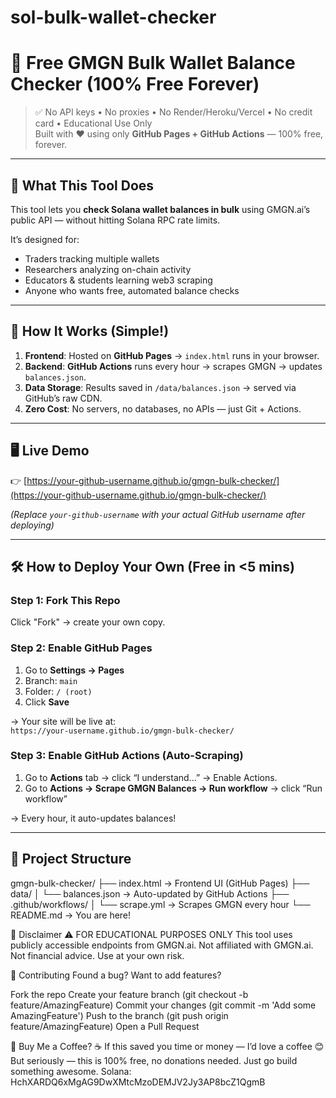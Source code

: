 # sol-bulk-wallet-checker
# 🚀 Free GMGN Bulk Wallet Balance Checker (100% Free Forever)

> ✅ No API keys • No proxies • No Render/Heroku/Vercel • No credit card • Educational Use Only  
> Built with ❤️ using only **GitHub Pages + GitHub Actions** — 100% free, forever.

---

## 🌟 What This Tool Does

This tool lets you **check Solana wallet balances in bulk** using GMGN.ai’s public API — without hitting Solana RPC rate limits.

It’s designed for:
- Traders tracking multiple wallets
- Researchers analyzing on-chain activity
- Educators & students learning web3 scraping
- Anyone who wants free, automated balance checks

---

## 🔧 How It Works (Simple!)

1. **Frontend**: Hosted on **GitHub Pages** → `index.html` runs in your browser.
2. **Backend**: **GitHub Actions** runs every hour → scrapes GMGN → updates `balances.json`.
3. **Data Storage**: Results saved in `/data/balances.json` → served via GitHub’s raw CDN.
4. **Zero Cost**: No servers, no databases, no APIs — just Git + Actions.

---

## 🖥️ Live Demo

👉 [https://your-github-username.github.io/gmgn-bulk-checker/](https://your-github-username.github.io/gmgn-bulk-checker/)

*(Replace `your-github-username` with your actual GitHub username after deploying)*

---

## 🛠️ How to Deploy Your Own (Free in <5 mins)

### Step 1: Fork This Repo
Click "Fork" → create your own copy.

### Step 2: Enable GitHub Pages
1. Go to **Settings → Pages**
2. Branch: `main`
3. Folder: `/ (root)`
4. Click **Save**

→ Your site will be live at:  
`https://your-username.github.io/gmgn-bulk-checker/`

### Step 3: Enable GitHub Actions (Auto-Scraping)
1. Go to **Actions** tab → click “I understand...” → Enable Actions.
2. Go to **Actions → Scrape GMGN Balances → Run workflow** → click “Run workflow”

→ Every hour, it auto-updates balances!

---

## 📂 Project Structure
gmgn-bulk-checker/
├── index.html → Frontend UI (GitHub Pages)
├── data/
│ └── balances.json → Auto-updated by GitHub Actions
├── .github/workflows/
│ └── scrape.yml → Scrapes GMGN every hour
└── README.md → You are here!


📜 Disclaimer
⚠️ FOR EDUCATIONAL PURPOSES ONLY
This tool uses publicly accessible endpoints from GMGN.ai.
Not affiliated with GMGN.ai. Not financial advice. Use at your own risk.

🤝 Contributing
Found a bug? Want to add features?

Fork the repo
Create your feature branch (git checkout -b feature/AmazingFeature)
Commit your changes (git commit -m 'Add some AmazingFeature')
Push to the branch (git push origin feature/AmazingFeature)
Open a Pull Request


🎁 Buy Me a Coffee? ☕
If this saved you time or money — I’d love a coffee 😊
But seriously — this is 100% free, no donations needed. Just go build something awesome.
Solana: HchXARDQ6xMgAG9DwXMtcMzoDEMJV2Jy3AP8bcZ1QgmB
